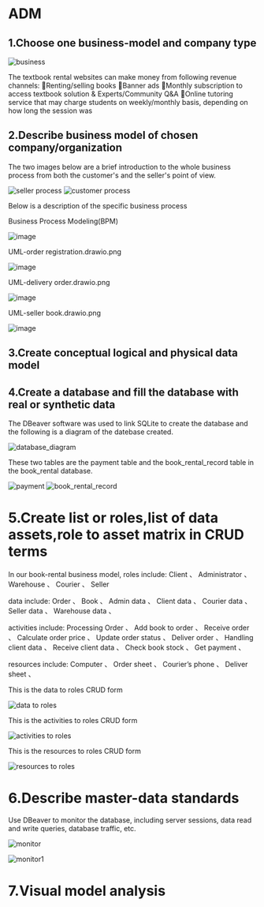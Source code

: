 #  ADM

## 1.Choose one business-model and company type

![business](https://github.com/YuYuanyuan0817/ADM/assets/118308478/3860a4e6-f1b6-44eb-8705-8b9fc3180dfa)

The textbook rental websites can make money from following revenue channels:
Renting/selling books
Banner ads
Monthly subscription to access textbook solution & Experts/Community Q&A
Online tutoring service that may charge students on weekly/monthly basis, depending on how long the session was

## 2.Describe business model of chosen company/organization


The two images below are a brief introduction to the whole business process from both the customer's and the seller's point of view.


![seller process](https://github.com/YuYuanyuan0817/ADM/assets/118308478/741559a4-6c1d-4455-adac-a6b4bf7b8e37) ![customer process](https://github.com/YuYuanyuan0817/ADM/assets/118308478/5de5df8b-2643-4dfa-9bc2-9db81a6873d2)

Below is a description of the specific business process

Business Process Modeling(BPM)


![image](https://github.com/YuYuanyuan0817/ADM/assets/118308478/c8ddb3f2-44e3-4b73-a7fb-014c7ee191b6)

 UML-order registration.drawio.png


![image](https://github.com/YuYuanyuan0817/ADM/assets/118308478/8cd04b96-f4c4-48f6-baf0-4948446366a6)


UML-delivery order.drawio.png


![image](https://github.com/YuYuanyuan0817/ADM/assets/118308478/588fe075-83cf-436e-81ba-cc8156bbb016)


UML-seller book.drawio.png


![image](https://github.com/YuYuanyuan0817/ADM/assets/118308478/a15adeb2-3f7f-4a2f-bc85-547d68a64330)



## 3.Create conceptual logical and physical data model







## 4.Create a database and fill the database with real or synthetic data

The DBeaver software was used to link SQLite to create the database and the following is a diagram of the datebase created.

![database_diagram](https://github.com/YuYuanyuan0817/ADM/assets/118308478/c2256571-f699-48d8-aef5-3ade52ff57c7)

These two tables are the payment table and the book_rental_record table in the book_rental database.

![payment](https://github.com/YuYuanyuan0817/ADM/assets/118308478/26a72139-8a33-4c6f-a1d2-4d2f6a112bd8)
![book_rental_record](https://github.com/YuYuanyuan0817/ADM/assets/118308478/55b82c18-577b-408d-bda6-5f4b6bbfcbee)

# 5.Create list or roles,list of data assets,role to asset matrix in CRUD terms

In our book-rental business model, 
roles include:
Client	、
Administrator 、
Warehouse 、
Courier	 、 
Seller


data include:
Order  、
Book  、
Admin data  、
Client data  、
Courier data  、
Seller data  、
Warehouse data  、


activities include:
Processing Order  、
Add book to order  、
Receive order  、
Calculate order price  、
Update order status  、
Deliver order  、
Handling client data  、
Receive client data  、
Check book stock  、
Get payment  、


resources include:
Computer  、
Order sheet  、
Courier’s phone  、
Deliver sheet  、

This is the data to roles CRUD form


![data to roles](https://github.com/YuYuanyuan0817/ADM/assets/118308478/c87ff1d0-bbd1-44a8-b1fc-761d5885cae9)


This is the activities to roles CRUD form


![activities to roles](https://github.com/YuYuanyuan0817/ADM/assets/118308478/7179664b-4176-4457-9ba5-4ebe9886865f)


This is the resources to roles CRUD form


![resources to roles](https://github.com/YuYuanyuan0817/ADM/assets/118308478/685ecfea-adf4-49cc-a78d-05c71e315636)


# 6.Describe master-data standards


Use DBeaver to monitor the database, including server sessions, data read and write queries, database traffic, etc.


![monitor](https://github.com/YuYuanyuan0817/ADM/assets/118308478/0564f47e-eb7d-4c49-a6c2-5722837718a6)

![monitor1](https://github.com/YuYuanyuan0817/ADM/assets/118308478/a2eb3145-36de-492e-83c4-5fe5b335bc4a)


# 7.Visual model analysis




